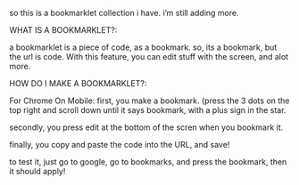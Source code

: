 so this is a bookmarklet collection i have. i’m still adding more.


WHAT IS A BOOKMARKLET?:

a bookmarklet is a piece of code, as a bookmark. so, its a bookmark, but the url is code. With this feature, you can edit stuff
with the screen, and alot more.

HOW DO I MAKE A BOOKMARKLET?:

For Chrome On Mobile:
first, you make a bookmark. (press the 3 dots on the top right and scroll down until it says bookmark, with a plus sign in the star.

secondly, you press edit at the bottom of the scren when you bookmark it.

finally, you copy and paste the code into the URL, and save!

to test it, just go to google, go to bookmarks, and press the bookmark, then it should apply!
